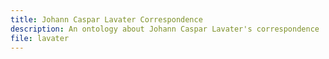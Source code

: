 ```yaml
---
title: Johann Caspar Lavater Correspondence
description: An ontology about Johann Caspar Lavater's correspondence
file: lavater
---
```


